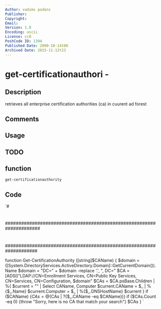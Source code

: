 ```yaml
---
Author: vadims podans
Publisher: 
Copyright: 
Email: 
Version: 1.0
Encoding: ascii
License: cc0
PoshCode ID: 1394
Published Date: 2009-10-14t00
Archived Date: 2015-11-12t23
---
```


# get-certificationauthori - 

## Description

retrieves all enterprise certification authorities (ca) in cuurent ad forest

## Comments



## Usage



## TODO



## function

`get-certificationauthority`

## Code

`#
 #
 #####################################################################
 #
 #
 ####################################################################
 
 function Get-CertificationAuthority ([string]$CAName) {
 	$domain = ([System.DirectoryServices.ActiveDirectory.Domain]::GetCurrentDomain()).Name
 	$domain = "DC=" + $domain -replace '\.', ", DC="
 	$CA = [ADSI]"LDAP://CN=Enrollment Services, CN=Public Key Services, CN=Services, CN=Configuration, $domain"
 	$CAs = $CA.psBase.Children | %{
 		$current = "" | Select CAName, Computer
 		$current.CAName = $_ | %{$_.Name}
 		$current.Computer = $_ | %{$_.DNSHostName}
 		$current
 	}
 	if ($CAName) {$CAs = @($CAs | ?{$_.CAName -eq $CAName})}
 	if ($CAs.Count -eq 0) {throw "Sorry, here is no CA that match your search"}
 	$CAs
 }
`

